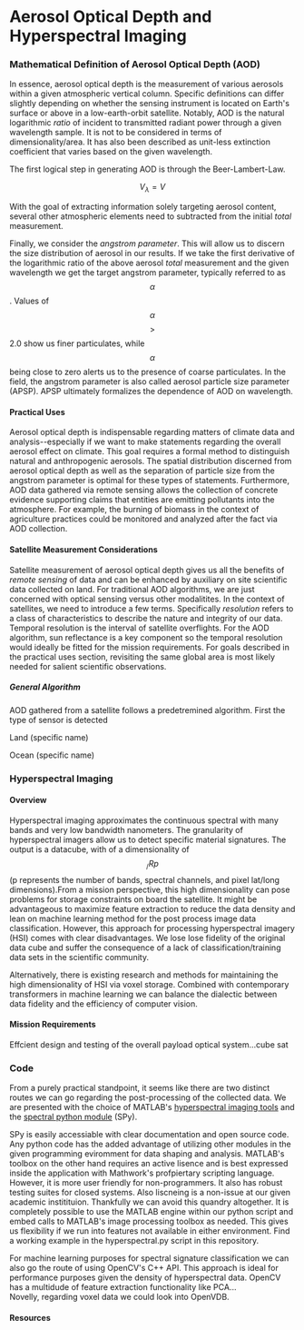 # Aerosol Optical Depth and Hyperspectral Imaging

### Mathematical Definition of Aerosol Optical Depth (AOD)
In essence, aerosol optical depth is the measurement of various aerosols within a given atmospheric vertical column. Specific definitions can 
differ slightly depending on whether the sensing instrument is located on Earth's surface or above in a low-earth-orbit satellite. Notably, AOD is the natural logarithmic *ratio* of incident to transmitted radiant power through a given wavelength sample. It is not to be considered in terms of dimensionality/area. It has also been described as unit-less extinction coefficient that varies based on the given wavelength. 

The first logical step in generating AOD is through the Beer-Lambert-Law.

$$V_{\lambda} = V$$



With the goal of extracting information solely targeting aerosol content, several other atmospheric elements need to subtracted from the initial
*total* measurement. 


Finally, we consider the *angstrom parameter*. This will allow us to discern the size distribution of aerosol in our results. If we take the first derivative of the logarithmic ratio of the above aerosol *total* measurement and the given wavelength we get the target angstrom parameter, typically referred to as $$\alpha$$. Values of $$\alpha$$ $$\gt$$ 2.0 show us finer particulates, while $$\alpha$$ being close to zero alerts us to the presence of coarse particulates. In the field, the angstrom parameter is also called aerosol particle size parameter (APSP). APSP ultimately formalizes the dependence of AOD on wavelength. 


#### Practical Uses
Aerosol optical depth is indispensable regarding matters of climate data and analysis--especially if we want to make statements regarding the overall aerosol effect on climate. This goal requires a formal method to distinguish natural and anthropogenic aerosols. The spatial distribution discerned from aerosol optical depth as well as the separation of particle size from the angstrom parameter is optimal for these types of statements. Furthermore, AOD data gathered via remote sensing allows the collection of concrete evidence supporting claims that entities are emitting pollutants into the atmosphere. For example, the burning of biomass in the context of agriculture practices could be monitored and analyzed after the fact via AOD collection. 


#### Satellite Measurement Considerations

Satellite measurement of aerosol optical depth gives us all the benefits of 
*remote sensing* of data and can be enhanced by auxiliary on site scientific data collected on land. For traditional AOD algorithms, we are just concerned with optical sensing versus other modalitites. In the context of satellites, we need to introduce a few terms. Specifically *resolution* refers to a class of characteristics to describe the nature and integrity of our data. Temporal resolution is the interval of satellite overflights. For the AOD algorithm, sun reflectance is a key component so the temporal resolution would ideally be fitted for the mission requirements. For goals described in the practical uses section, revisiting the same global area is most likely needed for salient scientific observations. 





##### General Algorithm
AOD gathered from a satellite follows a predetremined algorithm. First the type of sensor is detected

Land (specific name)

Ocean (specific  name)


### Hyperspectral Imaging
#### Overview 
Hyperspectral imaging approximates the continuous spectral with many bands and very low bandwidth nanometers. The granularity of hyperspectral imagers allow us to detect specific material signatures. The output is a datacube, with of a dimensionality of $$_/Rp$$ (p represents the
number of bands, spectral channels, and pixel lat/long dimensions).From a mission perspective, this high dimensionality can pose problems for storage constraints on board the satellite. It might be advantageous to maximize feature extraction to reduce the data density and lean on machine learning method for the post process image data classification. However, this approach for processing hyperspectral imagery (HSI) comes with clear disadvantages. We lose lose fidelity of the original data cube and suffer the consequence of a lack of classification/training data sets in the scientific community.  

Alternatively, there is existing research and methods for maintaining the high dimensionality of HSI via voxel storage. Combined with contemporary transformers in machine learning we can balance the dialectic between data fidelity and the efficiency of computer vision. 

####  Mission Requirements
Effcient design and testing of the overall payload optical system...cube sat

### Code 
From a purely practical standpoint, it seems like there are two distinct routes we can go regarding the post-processing of the collected data. We are presented with the choice of MATLAB's [hyperspectral imaging tools](https://www.mathworks.com/help/images/hyperspectral-image-processing.html) and the [spectral python module](https://www.spectralpython.net/) (SPy). 

SPy is easily accessiable with clear documentation and open source code. Any python code has the added advantage of utilizing other modules in the given programming eviromment for data shaping and analysis. MATLAB's toolbox on the other hand requires an active lisence and is best expressed inside the application with Mathwork's profpiertary scripting language. However, it is more user friendly for non-programmers. It also has robust testing suites for closed systems. Also liscneing is  a non-issue at our given academic institituion. Thankfully we can avoid this quandry altogether. 
It is completely possible to use the MATLAB engine within our python script and embed calls to MATLAB's image processing toolbox as needed. This gives us flexibility if we run into features not available in either environment. Find a working example in the hyperspectral.py script in this repository.

For machine learning purposes for spectral signature classification we can also go the route of using OpenCV's C++ API. This approach is ideal for performance purposes given the density of hyperspectral data. OpenCV has a multidude of feature extraction functionality like PCA...  
Novelly, regarding voxel data we could look into OpenVDB.



#### Resources

